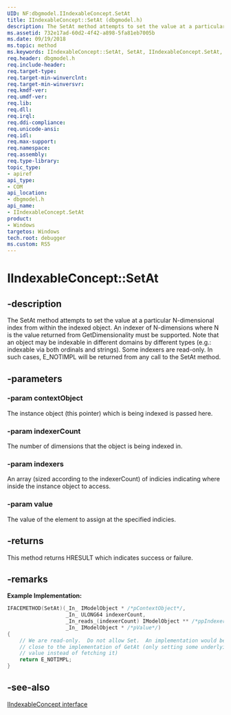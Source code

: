 ```yaml
---
UID: NF:dbgmodel.IIndexableConcept.SetAt
title: IIndexableConcept::SetAt (dbgmodel.h)
description: The SetAt method attempts to set the value at a particular N-dimensional index from within the indexed object.
ms.assetid: 732e17ad-60d2-4f42-a898-5fa81eb7005b
ms.date: 09/19/2018
ms.topic: method
ms.keywords: IIndexableConcept::SetAt, SetAt, IIndexableConcept.SetAt, IIndexableConcept::SetAt, IIndexableConcept.SetAt
req.header: dbgmodel.h
req.include-header:
req.target-type:
req.target-min-winverclnt:
req.target-min-winversvr:
req.kmdf-ver:
req.umdf-ver:
req.lib:
req.dll:
req.irql: 
req.ddi-compliance:
req.unicode-ansi:
req.idl:
req.max-support:
req.namespace:
req.assembly:
req.type-library: 
topic_type: 
- apiref
api_type: 
- COM
api_location: 
- dbgmodel.h
api_name: 
- IIndexableConcept.SetAt
product:
- Windows
targetos: Windows
tech.root: debugger
ms.custom: RS5
---
```


# IIndexableConcept::SetAt


## -description

The SetAt method attempts to set the value at a particular N-dimensional index from within the indexed object. An indexer of N-dimensions where N is the value returned from GetDimensionality must be supported. Note that an object may be indexable in different domains by different types (e.g.: indexable via both ordinals and strings). Some indexers are read-only. In such cases, E_NOTIMPL will be returned from any call to the SetAt method. 

## -parameters

### -param contextObject
The instance object (this pointer) which is being indexed is passed here.

### -param indexerCount
The number of dimensions that the object is being indexed in.

### -param indexers
An array (sized according to the indexerCount) of indicies indicating where inside the instance object to access.

### -param value
The value of the element to assign at the specified indicies.

## -returns
This method returns HRESULT which indicates success or failure.

## -remarks

**Example Implementation:** 

```cpp
IFACEMETHOD(SetAt)(_In_ IModelObject * /*pContextObject*/, 
                   _In_ ULONG64 indexerCount, 
                   _In_reads_(indexerCount) IModelObject ** /*ppIndexers*/, 
                   _In_ IModelObject * /*pValue*/)
{
    // We are read-only.  Do not allow Set.  An implementation would be very 
    // close to the implementation of GetAt (only setting some underlying 
    // value instead of fetching it)
    return E_NOTIMPL;
}
```

## -see-also

[IIndexableConcept interface](nn-dbgmodel-iindexableconcept.md)
